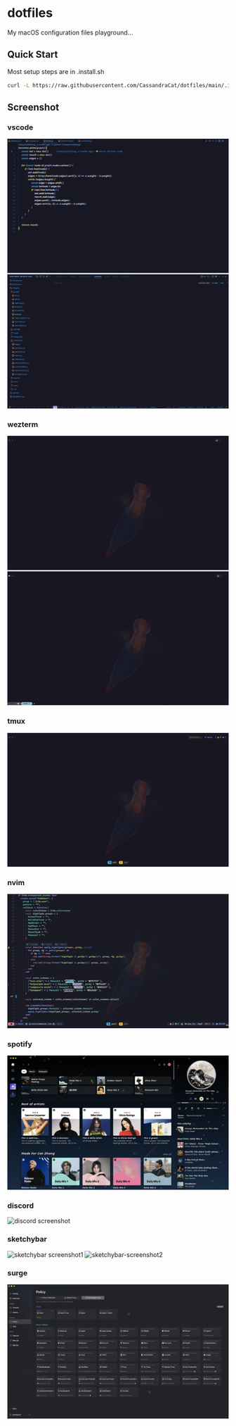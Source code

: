 # dotfiles

My macOS configuration files playground...

## Quick Start

Most setup steps are in .install.sh

```bash
curl -L https://raw.githubusercontent.com/CassandraCat/dotfiles/main/.install.sh | sh
```

## Screenshot

### vscode

![vscode screenshot](./.config/images/vscode-screenshot.png)
![vscode_panel_screenshot](./.config/images/vscode-panel-screenshot.png)

### wezterm

![wezterm screenshot](./.config/images/wezterm-screenshot.png)
![wezterm_tab_screenshot](./.config/images/wezterm-tab-screenshot.png)

### tmux

![tmux screenshot](./.config/images/tmux-screenshot.png)

### nvim

![nvim screenshot](./.config/images/nvim-screenshot.png)

### spotify

![spotify screenshot](./.config/images/spotify-screenshot.png)

### discord

![discord screenshot](./.config/images/discord-screenshot.png)

### sketchybar
![sketchybar screenshot1](./.config/images/sketchybar-screenshot1.png)
![sketchybar-screenshot2](./.config/images/sketchybar-screenshot2.png)

### surge

![surgent screenshot](./.config/images/surge-screenshot.png)
